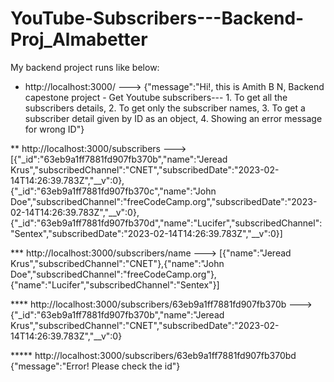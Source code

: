 # YouTube-Subscribers---Backend-Proj_Almabetter

My backend project runs like below:

* http://localhost:3000/ ---> 
{"message":"Hi!, this is Amith B N, Backend capestone project - Get Youtube subscribers--- 1. To get all the subscribers details, 2. To get only the subscriber names, 3. To get a subscriber detail given by ID as an object, 4. Showing an error message for wrong ID"}

** http://localhost:3000/subscribers --->
[{"_id":"63eb9a1ff7881fd907fb370b","name":"Jeread Krus","subscribedChannel":"CNET","subscribedDate":"2023-02-14T14:26:39.783Z","__v":0},{"_id":"63eb9a1ff7881fd907fb370c","name":"John Doe","subscribedChannel":"freeCodeCamp.org","subscribedDate":"2023-02-14T14:26:39.783Z","__v":0},{"_id":"63eb9a1ff7881fd907fb370d","name":"Lucifer","subscribedChannel":"Sentex","subscribedDate":"2023-02-14T14:26:39.783Z","__v":0}]

*** http://localhost:3000/subscribers/name --->
[{"name":"Jeread Krus","subscribedChannel":"CNET"},{"name":"John Doe","subscribedChannel":"freeCodeCamp.org"},{"name":"Lucifer","subscribedChannel":"Sentex"}]

**** http://localhost:3000/subscribers/63eb9a1ff7881fd907fb370b --->
{"_id":"63eb9a1ff7881fd907fb370b","name":"Jeread Krus","subscribedChannel":"CNET","subscribedDate":"2023-02-14T14:26:39.783Z","__v":0}

***** http://localhost:3000/subscribers/63eb9a1ff7881fd907fb370bd
{"message":"Error! Please check the id"}
